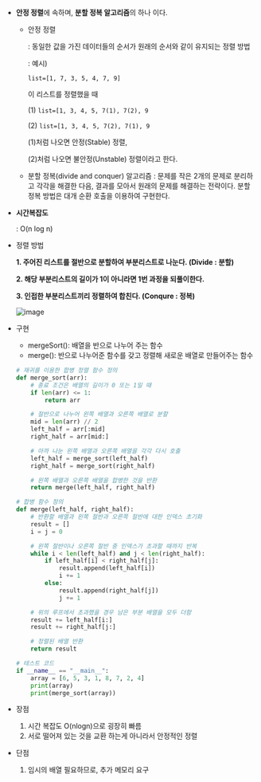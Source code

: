 - **안정 정렬**에 속하며, **분할 정복 알고리즘**의 하나 이다.
    - 안정 정렬
        
        : 동일한 값을 가진 데이터들의 순서가 원래의 순서와 같이 유지되는 정렬 방법
        
        : 예시)
        
        `list=[1, 7, 3, 5, 4, 7, 9]`
        
        이 리스트를 정렬했을 때
        
        (1) `list=[1, 3, 4, 5, 7(1), 7(2), 9`
        
        (2) `list=[1, 3, 4, 5, 7(2), 7(1), 9`
        
        (1)처럼 나오면 안정(Stable) 정렬,
        
        (2)처럼 나오면 불안정(Unstable) 정렬이라고 한다.
        
    - 분할 정복(divide and conquer) 알고리즘
    : 문제를 작은 2개의 문제로 분리하고 각각을 해결한 다음, 결과를 모아서 원래의 문제를 해결하는 전략이다. 분할 정복 방법은 대개 순환 호출을 이용하여 구현한다.

- **시간복잡도**
    
    : O(n log n)
    

- 정렬 방법
    
    **1. 주어진 리스트를 절반으로 분할하여 부분리스트로 나눈다. (Divide : 분할)**
    
    **2. 해당 부분리스트의 길이가 1이 아니라면 1번 과정을 되풀이한다.**
    
    **3. 인접한 부분리스트끼리 정렬하여 합친다. (Conqure : 정복)**
    
    ![image](https://github.com/2024-Computer-Science/2024-Computer-Science/assets/78026977/77723ac9-3213-41e2-a901-761a530c927e)


- 구현
    - mergeSort(): 배열을 반으로 나누어 주는 함수
    - merge(): 반으로 나누어준 함수를 갖고 정렬해 새로운 배열로 만들어주는 함수
    
    ```python
    # 재귀를 이용한 합병 정렬 함수 정의
    def merge_sort(arr):
        # 종료 조건은 배열의 길이가 0 또는 1일 때
        if len(arr) <= 1:
            return arr
    
        # 절반으로 나누어 왼쪽 배열과 오른쪽 배열로 분할
        mid = len(arr) // 2
        left_half = arr[:mid]
        right_half = arr[mid:]
    
        # 아까 나눈 왼쪽 배열과 오른쪽 배열을 각각 다시 호출
        left_half = merge_sort(left_half)
        right_half = merge_sort(right_half)
    
        # 왼쪽 배열과 오른쪽 배열을 합병한 것을 반환
        return merge(left_half, right_half)
    
    # 합병 함수 정의
    def merge(left_half, right_half):
        # 반환할 배열과 왼쪽 절반과 오른쪽 절반에 대한 인덱스 초기화
        result = []
        i = j = 0
    
        # 왼쪽 절반이나 오른쪽 절반 중 인덱스가 초과할 때까지 반복
        while i < len(left_half) and j < len(right_half):
            if left_half[i] < right_half[j]:
                result.append(left_half[i])
                i += 1
            else:
                result.append(right_half[j])
                j += 1
    
        # 위의 루프에서 초과했을 경우 남은 부분 배열을 모두 더함
        result += left_half[i:]
        result += right_half[j:]
    
        # 정렬된 배열 반환
        return result
    
    # 테스트 코드
    if __name__ == "__main__":
        array = [6, 5, 3, 1, 8, 7, 2, 4]
        print(array)
        print(merge_sort(array))
    ```
    
- 장점
    1. 시간 복잡도 O(nlogn)으로 굉장히 빠름
    2. 서로 떨어져 있는 것을 교환 하는게 아니라서 안정적인 정렬
- 단점
    1. 임시의 배열 필요하므로, 추가 메모리 요구
